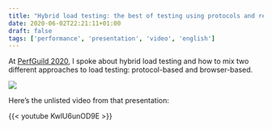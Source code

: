 ```yaml
---
title: "Hybrid load testing: the best of testing using protocols and real browsers"
date: 2020-06-02T22:21:11+01:00
draft: false
tags: ['performance', 'presentation', 'video', 'english']
---
```


At [PerfGuild 2020](https://guildconferences.com/speaker/nicole-hoeven/), I spoke about hybrid load testing and how to mix two different approaches to load testing: protocol-based and browser-based. 

![](/blog/assets/20200602-01.jpeg)

Here’s the unlisted video from that presentation:

{{< youtube KwlU6unOD9E >}}